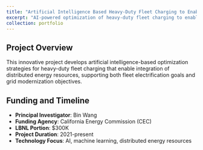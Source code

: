 ```yaml
---
title: "Artificial Intelligence Based Heavy-Duty Fleet Charging to Enable Distributed Energy Resource Integration"
excerpt: "AI-powered optimization of heavy-duty fleet charging to enable grid services and renewable energy integration. <br/><strong>Funding:</strong> California Energy Commission, $300K (LBNL portion)"
collection: portfolio
---
```


## Project Overview

This innovative project develops artificial intelligence-based optimization strategies for heavy-duty fleet charging that enable integration of distributed energy resources, supporting both fleet electrification goals and grid modernization objectives.
<!-- 
## Research Vision

### AI-Powered Fleet Charging
* **Intelligent Scheduling**: Machine learning algorithms for optimal charging timing and load management
* **Predictive Analytics**: Advanced forecasting of fleet energy needs and grid conditions
* **Adaptive Control**: Real-time optimization based on changing fleet operations and grid requirements
* **Multi-Objective Optimization**: Balancing fleet needs, grid constraints, and economic objectives

### Distributed Energy Resource Integration
* **Renewable Energy Coordination**: Integration with solar, wind, and other renewable generation
* **Energy Storage Optimization**: Coordination with battery storage systems and vehicle-to-grid capabilities
* **Grid Services Provision**: Use of fleet charging flexibility to provide ancillary services
* **Demand Response Participation**: Fleet participation in utility demand response programs

## Technical Innovation

### Machine Learning Frameworks
* **Deep Learning Models**: Neural networks for complex pattern recognition and prediction
* **Reinforcement Learning**: Adaptive algorithms that learn optimal strategies through experience
* **Ensemble Methods**: Combination of multiple AI techniques for robust performance
* **Transfer Learning**: Application of knowledge from similar domains to accelerate development

### Optimization Algorithms
* **Multi-Scale Optimization**: From individual vehicle scheduling to fleet-wide coordination
* **Real-Time Control**: Low-latency algorithms for dynamic response to changing conditions
* **Uncertainty Handling**: Robust optimization under uncertain fleet operations and renewable generation
* **Scalable Architecture**: Solutions that work from small fleets to large-scale deployments

## Key Research Components

### Fleet Charging Optimization
* **Route and Charging Integration**: Coordinated optimization of vehicle routes and charging schedules
* **Depot vs. On-Route Charging**: Intelligent selection of charging strategies based on operational needs
* **Fleet Diversity Handling**: Optimization across different vehicle types and duty cycles
* **Operational Constraints**: Integration of driver schedules, vehicle availability, and service requirements

### Grid Integration and Services
* **Peak Shaving**: Reduction of peak demand through intelligent charging coordination
* **Load Balancing**: Distribution of charging loads to optimize grid utilization
* **Frequency Regulation**: Fast-responding services to maintain grid stability
* **Voltage Support**: Local grid support through coordinated charging and discharging

### Renewable Energy Integration
* **Solar Integration**: Coordination with on-site and grid-scale solar generation
* **Wind Power Coordination**: Optimization based on wind generation forecasts
* **Energy Storage Coupling**: Integration with stationary battery systems for enhanced flexibility
* **Grid-Scale Coordination**: Participation in wholesale energy markets and grid services

## Implementation Strategy

### Pilot Deployments
* **Fleet Partner Selection**: Collaboration with diverse fleet operators for real-world validation
* **Technology Integration**: Implementation in existing fleet management systems
* **Performance Monitoring**: Comprehensive data collection and analysis of outcomes
* **Iterative Improvement**: Continuous refinement based on operational experience

### Scalability Framework
* **Modular Architecture**: System design that supports scaling from pilot to commercial deployment
* **Cloud-Based Implementation**: Scalable computing infrastructure for large fleet management
* **API Development**: Integration interfaces for fleet management and grid operation systems
* **Commercial Pathway**: Clear transition from research prototype to commercial product

## Expected Outcomes

### Technical Achievements
* Advanced AI algorithms for fleet charging optimization
* Validated approaches for distributed energy resource integration
* Quantified benefits of intelligent charging on grid operations
* Scalable software platforms for commercial deployment

### Economic Benefits
* Reduced charging costs through optimized energy procurement
* Revenue generation through grid services provision
* Infrastructure cost savings through coordinated deployment
* Economic value quantification for fleet operators and utilities

### Environmental Impact
* Increased renewable energy utilization through smart charging
* Reduced grid emissions through optimized charging timing
* Enhanced grid stability supporting renewable integration
* Accelerated fleet electrification through improved economics

## Industry Collaboration

### Fleet Operator Partnerships
* Direct engagement with major California fleet operators
* Real-world validation in diverse operational environments
* Feedback integration for practical algorithm development
* Commercial pathway development and market readiness

### Technology Partners
* Collaboration with charging infrastructure manufacturers
* Integration with fleet management software providers
* Partnership with grid management and utility companies
* Engagement with renewable energy developers

## Project Impact

### California Leadership
* **Innovation Hub**: Advancement of California's position in clean transportation technology
* **Climate Goals**: Contribution to state decarbonization and renewable energy objectives
* **Economic Development**: Creation of new technology and service opportunities
* **Policy Support**: Evidence base for supportive regulatory and incentive frameworks

### National and Global Influence
* **Technology Export**: Potential for California-developed solutions to be deployed globally
* **Best Practices**: Development of replicable approaches for other regions
* **Research Leadership**: Contributions to international research community
* **Industry Transformation**: Acceleration of AI adoption in transportation and energy sectors -->

## Funding and Timeline

* **Principal Investigator**: Bin Wang
* **Funding Agency**: California Energy Commission (CEC)
* **LBNL Portion**: $300K
* **Project Duration**: 2021-present
* **Technology Focus**: AI, machine learning, distributed energy resources
